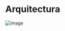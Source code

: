 # Arquitectura
<p align="center">
  <![image](https://github.com/Ingenieria-Software-2023/BackyardigansProyectoFinal/assets/101894380/c7351c7b-5fea-4617-8062-677bc6e318b1) style="display: block; margin-left: auto; margin-right: auto;"/>
</p>

![image](https://github.com/Ingenieria-Software-2023/BackyardigansProyectoFinal/assets/101894380/c7351c7b-5fea-4617-8062-677bc6e318b1)




